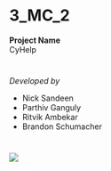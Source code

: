 # 3_MC_2
**Project Name**
<br>CyHelp
# 
*Developed by* <br>
- Nick Sandeen
- Parthiv Ganguly
- Ritvik Ambekar
- Brandon Schumacher
# 
<img src="https://cdn.discordapp.com/attachments/880143044039540786/881398042517975060/Team_Picture_With_Names.jpg">
